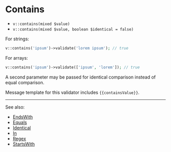 # Contains

- `v::contains(mixed $value)`
- `v::contains(mixed $value, boolean $identical = false)`

For strings:

```php
v::contains('ipsum')->validate('lorem ipsum'); // true
```

For arrays:

```php
v::contains('ipsum')->validate(['ipsum', 'lorem']); // true
```

A second parameter may be passed for identical comparison instead
of equal comparison.

Message template for this validator includes `{{containsValue}}`.

***
See also:

  * [EndsWith](EndsWith.md)
  * [Equals](Equals.md)
  * [Identical](Identical.md)
  * [In](In.md)
  * [Regex](Regex.md)
  * [StartsWith](StartsWith.md)
